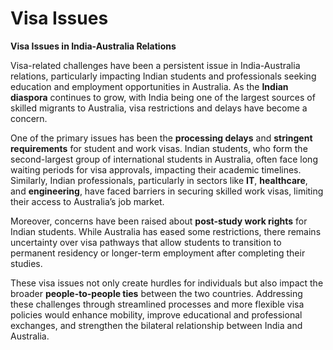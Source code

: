 # Visa Issues

**Visa Issues in India-Australia Relations**

Visa-related challenges have been a persistent issue in India-Australia relations, particularly impacting Indian students and professionals seeking education and employment opportunities in Australia. As the **Indian diaspora** continues to grow, with India being one of the largest sources of skilled migrants to Australia, visa restrictions and delays have become a concern.

One of the primary issues has been the **processing delays** and **stringent requirements** for student and work visas. Indian students, who form the second-largest group of international students in Australia, often face long waiting periods for visa approvals, impacting their academic timelines. Similarly, Indian professionals, particularly in sectors like **IT**, **healthcare**, and **engineering**, have faced barriers in securing skilled work visas, limiting their access to Australia’s job market.

Moreover, concerns have been raised about **post-study work rights** for Indian students. While Australia has eased some restrictions, there remains uncertainty over visa pathways that allow students to transition to permanent residency or longer-term employment after completing their studies.

These visa issues not only create hurdles for individuals but also impact the broader **people-to-people ties** between the two countries. Addressing these challenges through streamlined processes and more flexible visa policies would enhance mobility, improve educational and professional exchanges, and strengthen the bilateral relationship between India and Australia.